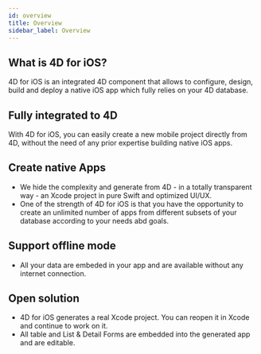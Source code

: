 ```yaml
---
id: overview
title: Overview
sidebar_label: Overview
---
```

## What is 4D for iOS?

4D for iOS is an integrated 4D component that allows to configure, design, build and deploy a native iOS app which fully relies on your 4D database.

## Fully integrated to 4D

With 4D for iOS, you can easily create a new mobile project directly from 4D, without the need of any prior expertise building native iOS apps.

## Create native Apps

* We hide the complexity and generate from 4D - in a totally transparent way - an Xcode project in pure Swift and optimized UI/UX.
* One of the strength of 4D for iOS is that you have the opportunity to create an unlimited number of apps from different subsets of your database according to your needs abd goals.

## Support offline mode

* All your data are embeded in your app and are available without any internet connection.

## Open solution

* 4D for iOS generates a real Xcode project. You can reopen it in Xcode and continue to work on it.
* All table and List & Detail Forms are embedded into the generated app and are editable.
